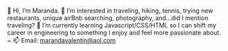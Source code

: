 💞️ Hi, I’m Maranda. 
👀 I’m interested in traveling, hiking, tennis, trying new restaurants, unique airBnb searching, photography, and...did I mention traveling? 
🌱 I’m currently learning Javascript/CSS/HTML so I can shift my career in engineering to something I enjoy and feel more passionate about.
~ 📫 Email: marandavalentin@aol.com

<!---
marandarosa/marandarosa is a ✨ special ✨ repository because its `README.md` (this file) appears on your GitHub profile.
You can click the Preview link to take a look at your changes.
--->
